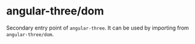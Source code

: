# angular-three/dom

Secondary entry point of `angular-three`. It can be used by importing from `angular-three/dom`.
